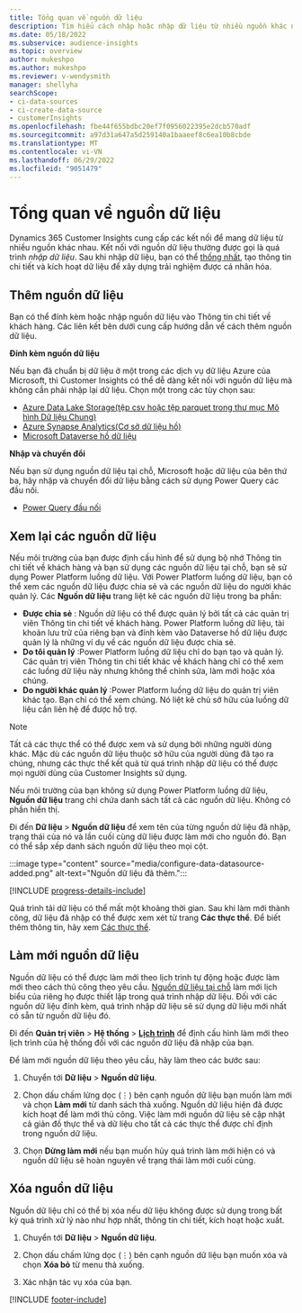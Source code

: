 ```yaml
---
title: Tổng quan về nguồn dữ liệu
description: Tìm hiểu cách nhập hoặc nhập dữ liệu từ nhiều nguồn khác nhau.
ms.date: 05/18/2022
ms.subservice: audience-insights
ms.topic: overview
author: mukeshpo
ms.author: mukeshpo
ms.reviewer: v-wendysmith
manager: shellyha
searchScope:
- ci-data-sources
- ci-create-data-source
- customerInsights
ms.openlocfilehash: fbe44f655bdbc20ef7f0956022395e2dcb570adf
ms.sourcegitcommit: a97d31a647a5d259140a1baaeef8c6ea10b8cbde
ms.translationtype: MT
ms.contentlocale: vi-VN
ms.lasthandoff: 06/29/2022
ms.locfileid: "9051479"
---
```

# <a name="data-sources-overview"></a>Tổng quan về nguồn dữ liệu

Dynamics 365 Customer Insights cung cấp các kết nối để mang dữ liệu từ nhiều nguồn khác nhau. Kết nối với nguồn dữ liệu thường được gọi là quá trình *nhập dữ liệu*. Sau khi nhập dữ liệu, bạn có thể [thống nhất](data-unification.md), tạo thông tin chi tiết và kích hoạt dữ liệu để xây dựng trải nghiệm được cá nhân hóa.

## <a name="add-data-sources"></a>Thêm nguồn dữ liệu

Bạn có thể đính kèm hoặc nhập nguồn dữ liệu vào Thông tin chi tiết về khách hàng. Các liên kết bên dưới cung cấp hướng dẫn về cách thêm nguồn dữ liệu.

**Đính kèm nguồn dữ liệu**

Nếu bạn đã chuẩn bị dữ liệu ở một trong các dịch vụ dữ liệu Azure của Microsoft, thì Customer Insights có thể dễ dàng kết nối với nguồn dữ liệu mà không cần phải nhập lại dữ liệu. Chọn một trong các tùy chọn sau:
- [Azure Data Lake Storage(tệp csv hoặc tệp parquet trong thư mục Mô hình Dữ liệu Chung)](connect-common-data-model.md)
- [Azure Synapse Analytics(Cơ sở dữ liệu hồ)](connect-synapse.md)
- [Microsoft Dataverse hồ dữ liệu](connect-dataverse-managed-lake.md)

**Nhập và chuyển đổi**

Nếu bạn sử dụng nguồn dữ liệu tại chỗ, Microsoft hoặc dữ liệu của bên thứ ba, hãy nhập và chuyển đổi dữ liệu bằng cách sử dụng Power Query các đầu nối.
- [Power Query đầu nối](connect-power-query.md)

## <a name="review-data-sources"></a>Xem lại các nguồn dữ liệu

Nếu môi trường của bạn được định cấu hình để sử dụng bộ nhớ Thông tin chi tiết về khách hàng và bạn sử dụng các nguồn dữ liệu tại chỗ, bạn sẽ sử dụng Power Platform luồng dữ liệu. Với Power Platform luồng dữ liệu, bạn có thể xem các nguồn dữ liệu được chia sẻ và các nguồn dữ liệu do người khác quản lý. Các **Nguồn dữ liệu** trang liệt kê các nguồn dữ liệu trong ba phần:
- **Được chia sẻ** : Nguồn dữ liệu có thể được quản lý bởi tất cả các quản trị viên Thông tin chi tiết về khách hàng. Power Platform luồng dữ liệu, tài khoản lưu trữ của riêng bạn và đính kèm vào Dataverse hồ dữ liệu được quản lý là những ví dụ về các nguồn dữ liệu được chia sẻ.
- **Do tôi quản lý** :Power Platform luồng dữ liệu chỉ do bạn tạo và quản lý. Các quản trị viên Thông tin chi tiết khác về khách hàng chỉ có thể xem các luồng dữ liệu này nhưng không thể chỉnh sửa, làm mới hoặc xóa chúng.
- **Do người khác quản lý** :Power Platform luồng dữ liệu do quản trị viên khác tạo. Bạn chỉ có thể xem chúng. Nó liệt kê chủ sở hữu của luồng dữ liệu cần liên hệ để được hỗ trợ.
> [!NOTE]
> Tất cả các thực thể có thể được xem và sử dụng bởi những người dùng khác. Mặc dù các nguồn dữ liệu thuộc sở hữu của người dùng đã tạo ra chúng, nhưng các thực thể kết quả từ quá trình nhập dữ liệu có thể được mọi người dùng của Customer Insights sử dụng.

Nếu môi trường của bạn không sử dụng Power Platform luồng dữ liệu, **Nguồn dữ liệu** trang chỉ chứa danh sách tất cả các nguồn dữ liệu. Không có phần hiển thị.

Đi đến **Dữ liệu** > **Nguồn dữ liệu** để xem tên của từng nguồn dữ liệu đã nhập, trạng thái của nó và lần cuối cùng dữ liệu được làm mới cho nguồn đó. Bạn có thể sắp xếp danh sách nguồn dữ liệu theo mọi cột.

:::image type="content" source="media/configure-data-datasource-added.png" alt-text="Nguồn dữ liệu đã thêm.":::

[!INCLUDE [progress-details-include](includes/progress-details-pane.md)]

Quá trình tải dữ liệu có thể mất một khoảng thời gian. Sau khi làm mới thành công, dữ liệu đã nhập có thể được xem xét từ trang **Các thực thể**. Để biết thêm thông tin, hãy xem [Các thực thể](entities.md).

## <a name="refresh-data-sources"></a>Làm mới nguồn dữ liệu

Nguồn dữ liệu có thể được làm mới theo lịch trình tự động hoặc được làm mới theo cách thủ công theo yêu cầu. [Nguồn dữ liệu tại chỗ](connect-power-query.md#add-data-from-on-premises-data-sources) làm mới lịch biểu của riêng họ được thiết lập trong quá trình nhập dữ liệu. Đối với các nguồn dữ liệu đính kèm, quá trình nhập dữ liệu sẽ sử dụng dữ liệu mới nhất có sẵn từ nguồn dữ liệu đó.

Đi đến **Quản trị viên** > **Hệ thống** > [**Lịch trình**](system.md#schedule-tab) để định cấu hình làm mới theo lịch trình của hệ thống đối với các nguồn dữ liệu đã nhập của bạn.

Để làm mới nguồn dữ liệu theo yêu cầu, hãy làm theo các bước sau:

1. Chuyển tới **Dữ liệu** > **Nguồn dữ liệu**.

1. Chọn dấu chấm lửng dọc (&vellip;) bên cạnh nguồn dữ liệu bạn muốn làm mới và chọn **Làm mới** từ danh sách thả xuống. Nguồn dữ liệu hiện đã được kích hoạt để làm mới thủ công. Việc làm mới nguồn dữ liệu sẽ cập nhật cả giản đồ thực thể và dữ liệu cho tất cả các thực thể được chỉ định trong nguồn dữ liệu.

1. Chọn **Dừng làm mới** nếu bạn muốn hủy quá trình làm mới hiện có và nguồn dữ liệu sẽ hoàn nguyên về trạng thái làm mới cuối cùng.

## <a name="delete-a-data-source"></a>Xóa nguồn dữ liệu

Nguồn dữ liệu chỉ có thể bị xóa nếu dữ liệu không được sử dụng trong bất kỳ quá trình xử lý nào như hợp nhất, thông tin chi tiết, kích hoạt hoặc xuất.

1. Chuyển tới **Dữ liệu** > **Nguồn dữ liệu**.

2. Chọn dấu chấm lửng dọc (&vellip;) bên cạnh nguồn dữ liệu bạn muốn xóa và chọn **Xóa bỏ** từ menu thả xuống.

3. Xác nhận tác vụ xóa của bạn.


[!INCLUDE [footer-include](includes/footer-banner.md)]
